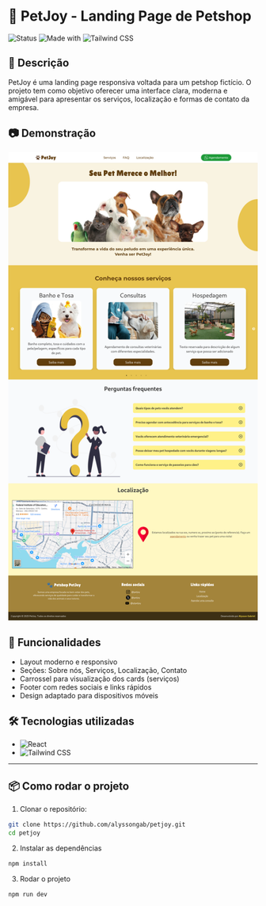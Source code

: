 # 🐾 PetJoy - Landing Page de Petshop

![Status](https://img.shields.io/badge/Status-%20concluido-green)
![Made with](https://img.shields.io/badge/Frontend-React-blue?logo=react)
![Tailwind CSS](https://img.shields.io/badge/Style-Tailwind_CSS-38b2ac?logo=tailwind-css)

## 📌 Descrição

PetJoy é uma landing page responsiva voltada para um petshop fictício. O projeto tem como objetivo oferecer uma interface clara, moderna e amigável para apresentar os serviços, localização e formas de contato da empresa.


## 📷 Demonstração

![demo](screenshot/demo.png)


## 🚀 Funcionalidades

- Layout moderno e responsivo
- Seções: Sobre nós, Serviços, Localização, Contato
- Carrossel para visualização dos cards (serviços)
- Footer com redes sociais e links rápidos
- Design adaptado para dispositivos móveis


## 🛠️ Tecnologias utilizadas

- ![React](https://img.shields.io/badge/-React-61DAFB?logo=react&logoColor=black)
- ![Tailwind CSS](https://img.shields.io/badge/-Tailwind_CSS-38B2AC?logo=tailwind-css&logoColor=white)

---

## 📦 Como rodar o projeto
1. Clonar o repositório:
```bash
git clone https://github.com/alyssongab/petjoy.git
cd petjoy
```

2. Instalar as dependências
```bash
npm install
```

3. Rodar o projeto
```bash
npm run dev
``` 